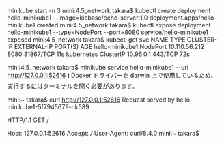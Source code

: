 minikube start -n 3
mini:4.5_network takara$ kubectl create deployment hello-minikube1 --image=kicbase/echo-server:1.0
deployment.apps/hello-minikube1 created
mini:4.5_network takara$ kubectl expose deployment hello-minikube1 --type=NodePort --port=8080
service/hello-minikube1 exposed
mini:4.5_network takara$ kubectl get svc
NAME              TYPE        CLUSTER-IP      EXTERNAL-IP   PORT(S)          AGE
hello-minikube1   NodePort    10.110.56.212   <none>        8080:31867/TCP   11s
kubernetes        ClusterIP   10.96.0.1       <none>        443/TCP          72s

mini:4.5_network takara$ minikube service hello-minikube1 --url
http://127.0.0.1:52616
❗  Docker ドライバーを darwin 上で使用しているため、実行するにはターミナルを開く必要があります。


mini:~ takara$ curl http://127.0.0.1:52616
Request served by hello-minikube1-5f7945679-nk589

HTTP/1.1 GET /

Host: 127.0.0.1:52616
Accept: */*
User-Agent: curl/8.4.0
mini:~ takara$ 



